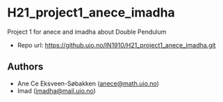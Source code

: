# H21_project1_anece_imadha
Project 1 for anece and imadha about Double Pendulum

- Repo url: https://github.uio.no/IN1910/H21_project1_anece_imadha.git

## Authors 
- Ane Ce Eksveen-Søbakken (anece@math.uio.no)
- Imad (imadha@mail.uio.no)
